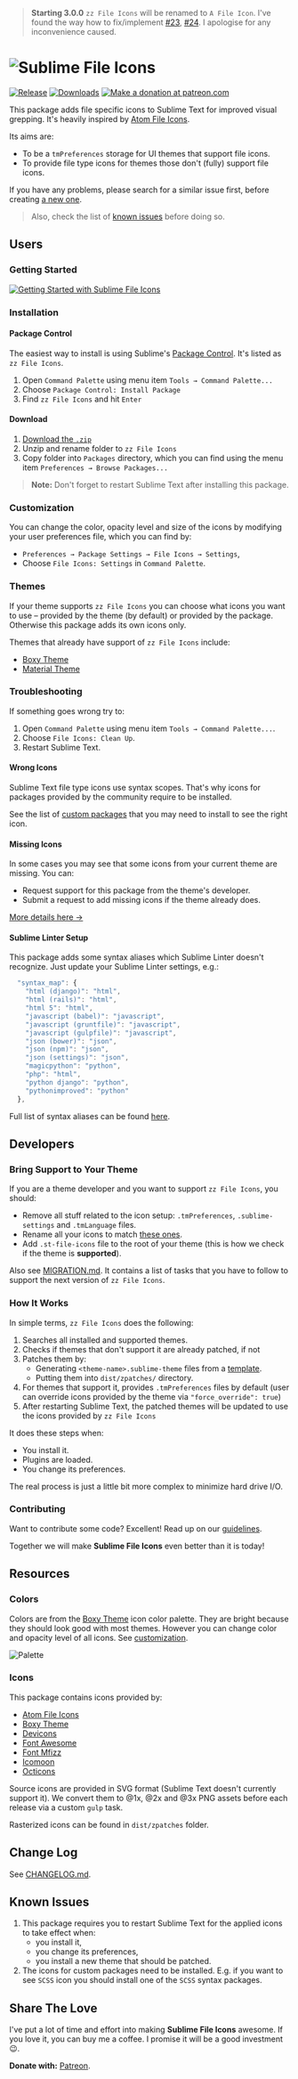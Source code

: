 > **Starting 3.0.0** `zz File Icons` will be renamed to `A File Icon`. I've found the way how to fix/implement [#23](https://github.com/oivva/st-file-icons/issues/23), [#24](https://github.com/oivva/st-file-icons/issues/24). I apologise for any inconvenience caused.

# ![Sublime File Icons][img-logo]

[![Release][img-release]][release]
[![Downloads][img-downloads]][downloads]
[![Make a donation at patreon.com][img-patreon]][patreon]

This package adds file specific icons to Sublime Text for improved visual grepping. It's heavily inspired by [Atom File Icons][atom-file-icons].

Its aims are:

* To be a `tmPreferences` storage for UI themes that support file icons.
* To provide file type icons for themes those don't (fully) support file icons.

If you have any problems, please search for a similar issue first, before creating [a new one][new-issue]. 

> Also, check the list of [known issues][known-issues] before doing so.

## Users

### Getting Started

[![Getting Started with Sublime File Icons][img-getting-started]][getting-started]

### Installation

#### Package Control

The easiest way to install is using Sublime's [Package Control][downloads]. It's listed as `zz File Icons`.

1. Open `Command Palette` using menu item `Tools → Command Palette...`
2. Choose `Package Control: Install Package`
3. Find `zz File Icons` and hit `Enter`

#### Download

1. [Download the `.zip`][release]
2. Unzip and rename folder to `zz File Icons`
3. Copy folder into `Packages` directory, which you can find using the menu item `Preferences → Browse Packages...`

> **Note:** Don't forget to restart Sublime Text after installing this package. 

### Customization

You can change the color, opacity level and size of the icons by modifying your user preferences file, which you can find by:

* `Preferences → Package Settings → File Icons → Settings`,
* Choose `File Icons: Settings` in `Command Palette`.

### Themes

If your theme supports `zz File Icons` you can choose what icons you want to use – provided by the theme (by default) or provided by the package. Otherwise this package adds its own icons only.

Themes that already have support of `zz File Icons` include:

* [Boxy Theme][boxy-theme]
* [Material Theme][material-theme]

### Troubleshooting

If something goes wrong try to:

1. Open `Command Palette` using menu item `Tools → Command Palette...`.
2. Choose `File Icons: Clean Up`.
3. Restart Sublime Text.

#### Wrong Icons

Sublime Text file type icons use syntax scopes. That's why icons for packages provided by the community require to be installed.

See the list of [custom packages][packages] that you may need to install to see the right icon.

#### Missing Icons

In some cases you may see that some icons from your current theme are missing. You can:

- Request support for this package from the theme's developer.
- Submit a request to add missing icons if the theme already does.

[More details here →][details] 

#### Sublime Linter Setup

This package adds some syntax aliases which Sublime Linter doesn't recognize. Just update your Sublime Linter settings, e.g.:

```js
  "syntax_map": {
    "html (django)": "html",
    "html (rails)": "html",
    "html 5": "html",
    "javascript (babel)": "javascript",
    "javascript (gruntfile)": "javascript",
    "javascript (gulpfile)": "javascript",
    "json (bower)": "json",
    "json (npm)": "json",
    "json (settings)": "json",
    "magicpython": "python",
    "php": "html",
    "python django": "python",
    "pythonimproved": "python"
  },
```

Full list of syntax aliases can be found [here][aliases].

## Developers

### Bring Support to Your Theme

If you are a theme developer and you want to support `zz File Icons`, you should:

* Remove all stuff related to the icon setup: `.tmPreferences`, `.sublime-settings` and `.tmLanguage` files.
* Rename all your icons to match [these ones][icons].
* Add `.st-file-icons` file to the root of your theme (this is how we check if the theme is **supported**).

Also see [MIGRATION.md][migration]. It contains a list of tasks that you have to follow to support the next version of `zz File Icons`.

### How It Works

In simple terms, `zz File Icons` does the following:

1. Searches all installed and supported themes.
2. Checks if themes that don't support it are already patched, if not
3. Patches them by:
    - Generating `<theme-name>.sublime-theme` files from a [template][template].
    - Putting them into `dist/zpatches/` directory.
4. For themes that support it, provides `.tmPreferences` files by default (user can override icons provided by the theme via `"force_override": true`)
5. After restarting Sublime Text, the patched themes will be updated to use the icons provided by `zz File Icons`

It does these steps when:

- You install it.
- Plugins are loaded.
- You change its preferences.

The real process is just a little bit more complex to minimize hard drive I/O.

### Contributing

Want to contribute some code? Excellent! Read up on our [guidelines][contributing].

Together we will make **Sublime File Icons** even better than it is today!

## Resources

### Colors

Colors are from the [Boxy Theme][boxy-theme] icon color palette. They are bright because they should look good with most themes. However you can change color and opacity level of all icons. See [customization][customization].

![Palette][img-palette]

### Icons

This package contains icons provided by:

- [Atom File Icons][atom-file-icons]
- [Boxy Theme][boxy-theme]
- [Devicons][devicons]
- [Font Awesome][font-awesome]
- [Font Mfizz][font-mfizz]
- [Icomoon][icomoon]
- [Octicons][octicons]

Source icons are provided in SVG format (Sublime Text doesn't currently support it). We convert them to @1x, @2x and @3x PNG assets before each release via a custom `gulp` task. 

Rasterized icons can be found in `dist/zpatches` folder.

## Change Log

See [CHANGELOG.md][changelog].

## Known Issues

1. This package requires you to restart Sublime Text for the applied icons to take effect when:
    - you install it,
    - you change its preferences,
    - you install a new theme that should be patched.
2. The icons for custom packages need to be installed. E.g. if you want to see `SCSS` icon you should install one of the `SCSS` syntax packages.

## Share The Love

I've put a lot of time and effort into making **Sublime File Icons** awesome. If you love it, you can buy me a coffee. I promise it will be a good investment 😉.

**Donate with:** [Patreon][patreon].

<!-- Resources -->

[atom-file-icons]: https://github.com/DanBrooker/file-icons
[boxy-theme]: https://github.com/oivva/st-boxy
[devicons]: http://vorillaz.github.io/devicons/#/main
[font-awesome]: http://fontawesome.io/
[font-mfizz]: http://fizzed.com/oss/font-mfizz
[icomoon]: https://icomoon.io/
[material-theme]: https://github.com/equinusocio/material-theme
[octicons]: https://octicons.github.com/

<!-- Misc -->

[aliases]: https://github.com/oivva/st-file-icons/tree/dev/dist/languages
[bring-support]: https://github.com/oivva/st-file-icons#bring-support-to-your-theme
[changelog]: https://github.com/oivva/st-file-icons/blob/dev/CHANGELOG.md
[coming-soon]: https://github.com/wbond/package_control_channel/pull/5852
[contributing]: https://github.com/oivva/st-file-icons/blob/dev/CONTRIBUTING.md
[customization]: https://github.com/oivva/st-file-icons#customization
[details]: https://forum.sublimetext.com/t/sublime-text-3-file-icons-in-sidebar/21134/4
[downloads]: https://packagecontrol.io/packages/zz%20File%20Icons
[getting-started]: https://youtu.be/bTIOL-5SxHY 'Watch "Getting Started with File Icons" on YouTube'
[icons]: https://github.com/oivva/st-file-icons/tree/dev/dist/zpatches/icons
[known-issues]: https://github.com/oivva/st-file-icons#known-issues
[migration]: https://github.com/oivva/st-file-icons/blob/dev/MIGRATION.md
[new-issue]: https://github.com/oivva/st-file-icons/issues/new
[packages]: https://github.com/oivva/st-file-icons/blob/dev/PACKAGES.md
[patreon]: https://www.patreon.com/oivva
[release]: https://github.com/oivva/st-file-icons/releases
[template]: https://github.com/oivva/st-file-icons/blob/dev/util/tpl.py
[issues]: https://github.com/oivva/st-file-icons/issues

<!-- Assets -->

[img-downloads]: https://img.shields.io/packagecontrol/dt/zz%20File%20Icons.svg?maxAge=3600&style=flat-square
[img-getting-started]: https://raw.githubusercontent.com/oivva/st-file-icons/dev/media/getting-started.png
[img-logo]: https://raw.githubusercontent.com/oivva/st-file-icons/dev/media/logo.png
[img-patreon]: https://img.shields.io/badge/donate-patreon-orange.svg?maxAge=2592000&style=flat-square
[img-release]: https://img.shields.io/github/release/oivva/st-file-icons.svg?maxAge=86400&style=flat-square
[img-palette]: https://raw.githubusercontent.com/oivva/st-file-icons/dev/media/palette.png
